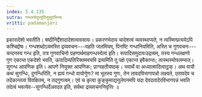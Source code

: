 ```yaml
---
index: 5.4.135
sutra: गन्धस्येदुत्पूतिसुसुरभिभ्यः
vritti: padamanjari
---
```


 इकारादेशो भवतीति। षष्ठीनिर्द्देशादादेशत्वावसायः। प्रकरणभेदाय चादेशत्वं व्यवस्थाप्यते, न त्वस्मिन्प्रत्ययेऽपि कश्चिद्दोषः।  गन्धशब्दोऽयमस्ति द्रव्यवचनः---वहति जलमियम्, पिनष्टि गन्धानियमिति, अस्ति च गुणवचनः---चन्दनस्य गन्ध इति, तत्र गुणवाचिनो ग्रहणार्थमाहगन्धस्येत्वं इति। रूपादिसमुदायःउद्रव्यम्, तस्य गन्धलक्षणो गुण एकान्त एकदेशो भवति, ऊपादिव्यतिरिक्तमवयवि द्रव्यमिति तु पक्षे एकान्त इवैकान्तः; तत्स्थस्योपलम्भात्। सुगन्ध आपणिक इति। आपणे नियुक्त आपणिकः; प्राग्वहतीयष्ठक्। भवार्थे वा अध्यात्मादित्वाट्ठक्। अथ वायौ कथं सुगन्धिः, दुगन्धिरिति, न ह्ययं गन्धो वायोर्गुणः? मा भूतस्य गुणः, तेन तावदविभागापन्नो लक्ष्यते, एतावदेव च तदेकान्तत्वं विवक्षितम्, न तद्गुणत्वम्। एवं च कृत्वा कुङ्कुमाद्यनुलेपनमपि यदा देवदतादेरविभागपन्नं भवति तदेत्वं भवत्येव--सुगन्धिर्देअवदत इति, सर्वथा द्रव्यवचननिवृत्तिः ॥